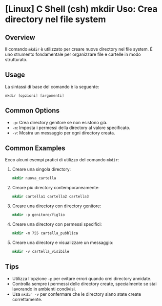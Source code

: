 # [Linux] C Shell (csh) mkdir Uso: Crea directory nel file system

## Overview
Il comando `mkdir` è utilizzato per creare nuove directory nel file system. È uno strumento fondamentale per organizzare file e cartelle in modo strutturato.

## Usage
La sintassi di base del comando è la seguente:

```
mkdir [opzioni] [argomenti]
```

## Common Options
- `-p`: Crea directory genitore se non esistono già.
- `-m`: Imposta i permessi della directory al valore specificato.
- `-v`: Mostra un messaggio per ogni directory creata.

## Common Examples
Ecco alcuni esempi pratici di utilizzo del comando `mkdir`:

1. Creare una singola directory:
   ```csh
   mkdir nuova_cartella
   ```

2. Creare più directory contemporaneamente:
   ```csh
   mkdir cartella1 cartella2 cartella3
   ```

3. Creare una directory con directory genitore:
   ```csh
   mkdir -p genitore/figlio
   ```

4. Creare una directory con permessi specifici:
   ```csh
   mkdir -m 755 cartella_pubblica
   ```

5. Creare una directory e visualizzare un messaggio:
   ```csh
   mkdir -v cartella_visibile
   ```

## Tips
- Utilizza l'opzione `-p` per evitare errori quando crei directory annidate.
- Controlla sempre i permessi delle directory create, specialmente se stai lavorando in ambienti condivisi.
- Usa `mkdir -v` per confermare che le directory siano state create correttamente.